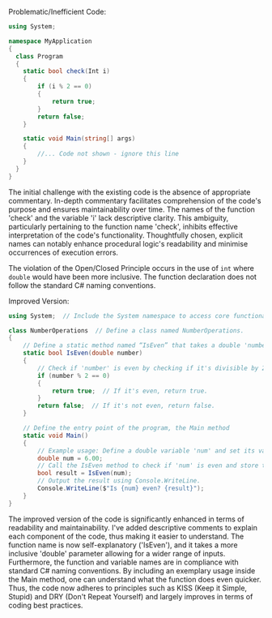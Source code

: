 
Problematic/Inefficient Code:

```csharp
using System;

namespace MyApplication
{
  class Program
  {
    static bool check(Int i) 
    {
        if (i % 2 == 0)
        {
            return true;
        }
        return false;
    }

    static void Main(string[] args)
    {
        //... Code not shown - ignore this line
    }  
  }
}
```

The initial challenge with the existing code is the absence of appropriate commentary. In-depth commentary facilitates comprehension of the code's purpose and ensures maintainability over time. The names of the function 'check' and the variable 'i' lack descriptive clarity. This ambiguity, particularly pertaining to the function name 'check', inhibits effective interpretation of the code's functionality. Thoughtfully chosen, explicit names can notably enhance procedural logic's readability and minimise occurrences of execution errors.

The violation of the Open/Closed Principle occurs in the use of `int` where `double` would have been more inclusive. The function declaration does not follow the standard C# naming conventions. 

Improved Version:

```csharp
using System;  // Include the System namespace to access core functionality.

class NumberOperations  // Define a class named NumberOperations.
{
    // Define a static method named “IsEven” that takes a double 'number' as parameter and returns a boolean
    static bool IsEven(double number) 
    {
        // Check if 'number' is even by checking if it's divisible by 2 with no remainder.
        if (number % 2 == 0)  
        {
            return true;  // If it's even, return true.
        }
        return false;  // If it's not even, return false.
    }

    // Define the entry point of the program, the Main method
    static void Main()
    {
        // Example usage: Define a double variable 'num' and set its value to 6. 
        double num = 6.00;  
        // Call the IsEven method to check if 'num' is even and store the result in 'result'.
        bool result = IsEven(num);  
        // Output the result using Console.WriteLine.
        Console.WriteLine($"Is {num} even? {result}");  
    }  
}
```
The improved version of the code is significantly enhanced in terms of readability and maintainability. I've added descriptive comments to explain each component of the code, thus making it easier to understand. The function name is now self-explanatory ('IsEven'), and it takes a more inclusive 'double' parameter allowing for a wider range of inputs. Furthermore, the function and variable names are in compliance with standard C# naming conventions. By including an exemplary usage inside the Main method, one can understand what the function does even quicker. Thus, the code now adheres to principles such as KISS (Keep it Simple, Stupid) and DRY (Don't Repeat Yourself) and largely improves in terms of coding best practices.
